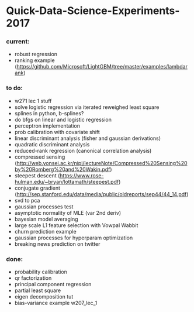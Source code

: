 # Quick-Data-Science-Experiments-2017


### current:
* robust regression
* ranking example (https://github.com/Microsoft/LightGBM/tree/master/examples/lambdarank)


### to do:
* w271 lec 1 stuff
* solve logistic regression via iterated reweighed least square
* splines in python, b-splines?
* do bfgs on linear and logistic regression
* perceptron implementation
* prob calibration with covariate shift
* linear discriminant analysis (fisher and gaussian derivations)
* quadratic discriminant analysis
* reduced-rank regression (canonical correlation analysis)
* compressed sensing (http://web.yonsei.ac.kr/nipi/lectureNote/Compressed%20Sensing%20by%20Romberg%20and%20Wakin.pdf)
* steepest descent (https://www.rose-hulman.edu/~bryan/lottamath/steepest.pdf)
* conjugate gradient (http://sep.stanford.edu/data/media/public/oldreports/sep44/44_14.pdf)
* svd to pca
* gaussian processes test
* asymptotic normality of MLE (var 2nd deriv)
* bayesian model averaging
* large scale L1 feature selection with Vowpal Wabbit
* churn prediction example
* gaussian processes for hyperparam optimization
* breaking news prediction on twitter


### done:
* probability calibration
* qr factorization
* principal component regression
* partial least square
* eigen decomposition tut
* bias-variance example w207_lec_1


